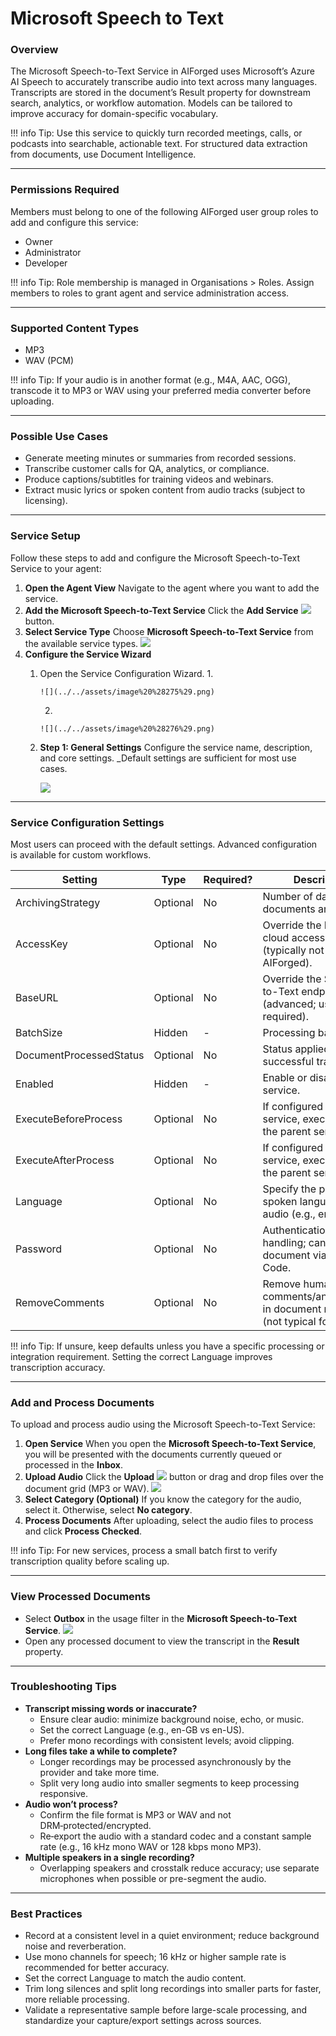 # Microsoft Speech to Text

### Overview

The Microsoft Speech-to-Text Service in AIForged uses Microsoft’s Azure AI Speech to accurately transcribe audio into text across many languages. Transcripts are stored in the document’s Result property for downstream search, analytics, or workflow automation. Models can be tailored to improve accuracy for domain-specific vocabulary.

!!! info
    Tip: Use this service to quickly turn recorded meetings, calls, or podcasts into searchable, actionable text. For structured data extraction from documents, use Document Intelligence.

***

### Permissions Required

Members must belong to one of the following AIForged user group roles to add and configure this service:

* Owner
* Administrator
* Developer

!!! info
    Tip: Role membership is managed in Organisations > Roles. Assign members to roles to grant agent and service administration access.

***

### Supported Content Types

* MP3
* WAV (PCM)

!!! info
    Tip: If your audio is in another format (e.g., M4A, AAC, OGG), transcode it to MP3 or WAV using your preferred media converter before uploading.

***

### Possible Use Cases

* Generate meeting minutes or summaries from recorded sessions.
* Transcribe customer calls for QA, analytics, or compliance.
* Produce captions/subtitles for training videos and webinars.
* Extract music lyrics or spoken content from audio tracks (subject to licensing).

***

### Service Setup

Follow these steps to add and configure the Microsoft Speech-to-Text Service to your agent:

1. **Open the Agent View**
   Navigate to the agent where you want to add the service.
2. **Add the Microsoft Speech-to-Text Service**
   Click the **Add Service** ![](../../assets/image%20%28129%29.png) button.
3. **Select Service Type**
   Choose **Microsoft Speech-to-Text Service** from the available service types.
   ![](../../assets/image%20%28274%29.png)
4. **Configure the Service Wizard**
   1. Open the Service Configuration Wizard.
      1.

          ![](../../assets/image%20%28275%29.png)
      2.

          ![](../../assets/image%20%28276%29.png)
   2.  **Step 1: General Settings** Configure the service name, description, and core settings. \_Default settings are sufficient for most use cases.

       ![](../../assets/image%20%28277%29.png)
***

### Service Configuration Settings

Most users can proceed with the default settings. Advanced configuration is available for custom workflows.

| Setting                 | Type     | Required? | Description                                                                     |
| ----------------------- | -------- | --------- | ------------------------------------------------------------------------------- |
| ArchivingStrategy       | Optional | No        | Number of days before documents are deleted.                                    |
| AccessKey               | Optional | No        | Override the Microsoft cloud access key (typically not required in AIForged).   |
| BaseURL                 | Optional | No        | Override the Speech-to-Text endpoint (advanced; usually not required).          |
| BatchSize               | Hidden   | -         | Processing batch size.                                                          |
| DocumentProcessedStatus | Optional | No        | Status applied after successful transcription.                                  |
| Enabled                 | Hidden   | -         | Enable or disable the service.                                                  |
| ExecuteBeforeProcess    | Optional | No        | If configured as a child service, execute before the parent service.            |
| ExecuteAfterProcess     | Optional | No        | If configured as a child service, execute after the parent service.             |
| Language                | Optional | No        | Specify the primary spoken language of the audio (e.g., en-US).                 |
| Password                | Optional | No        | Authentication/password handling; can be set per document via Custom Code.      |
| RemoveComments          | Optional | No        | Remove human comments/annotations in document metadata (not typical for audio). |

!!! info
    Tip: If unsure, keep defaults unless you have a specific processing or integration requirement. Setting the correct Language improves transcription accuracy.

***

### Add and Process Documents

To upload and process audio using the Microsoft Speech-to-Text Service:

1. **Open Service**
   When you open the **Microsoft Speech-to-Text Service**, you will be presented with the documents currently queued or processed in the **Inbox**.
2. **Upload Audio**
   Click the **Upload** ![](../../assets/image%20%2813%29%20%281%29.png) button or drag and drop files over the document grid (MP3 or WAV).
   ![](../../assets/image%20%28278%29.png)
3. **Select Category (Optional)**
   If you know the category for the audio, select it. Otherwise, select **No category**.
4. **Process Documents**
   After uploading, select the audio files to process and click **Process Checked**.

!!! info
    Tip: For new services, process a small batch first to verify transcription quality before scaling up.

***

### View Processed Documents

* Select **Outbox** in the usage filter in the **Microsoft Speech-to-Text Service**.
  ![](../../assets/image%20%2851%29.png)
* Open any processed document to view the transcript in the **Result** property.

***

### Troubleshooting Tips

* **Transcript missing words or inaccurate?**
  * Ensure clear audio: minimize background noise, echo, or music.
  * Set the correct Language (e.g., en-GB vs en-US).
  * Prefer mono recordings with consistent levels; avoid clipping.
* **Long files take a while to complete?**
  * Longer recordings may be processed asynchronously by the provider and take more time.
  * Split very long audio into smaller segments to keep processing responsive.
* **Audio won’t process?**
  * Confirm the file format is MP3 or WAV and not DRM‑protected/encrypted.
  * Re‑export the audio with a standard codec and a constant sample rate (e.g., 16 kHz mono WAV or 128 kbps mono MP3).
* **Multiple speakers in a single recording?**
  * Overlapping speakers and crosstalk reduce accuracy; use separate microphones when possible or pre-segment the audio.

***

### Best Practices

* Record at a consistent level in a quiet environment; reduce background noise and reverberation.
* Use mono channels for speech; 16 kHz or higher sample rate is recommended for better accuracy.
* Set the correct Language to match the audio content.
* Trim long silences and split long recordings into smaller parts for faster, more reliable processing.
* Validate a representative sample before large-scale processing, and standardize your capture/export settings across sources.






